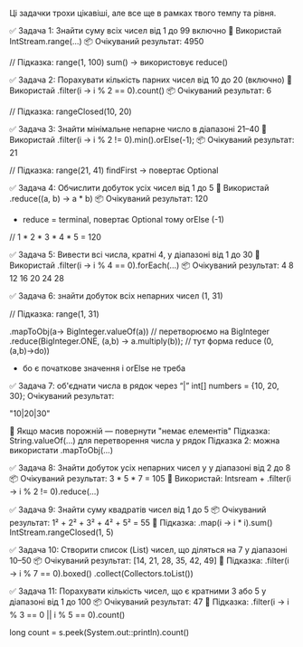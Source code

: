 Ці задачки трохи цікавіші, але все ще в рамках твого темпу та рівня.

✅ Задача 1: Знайти суму всіх чисел від 1 до 99 включно
🧠 Використай IntStream.range(...)
📦 Очікуваний результат: 4950

// Підказка: range(1, 100)
sum() -> використовує reduce()

✅ Задача 2: Порахувати кількість парних чисел від 10 до 20 (включно)
🧠 Використай .filter(i -> i % 2 == 0).count()
📦 Очікуваний результат: 6

// Підказка: rangeClosed(10, 20)

✅ Задача 3: Знайти мінімальне непарне число в діапазоні 21–40
🧠 Використай .filter(i -> i % 2 != 0).min().orElse(-1);
📦 Очікуваний результат: 21

// Підказка: range(21, 41) 
findFirst -> повертає Optional 

✅ Задача 4: Обчислити добуток усіх чисел від 1 до 5
🧠 Використай .reduce((a, b) -> a * b)
📦 Очікуваний результат: 120
 * reduce = terminal, повертає Optional тому orElse (-1)

// 1 * 2 * 3 * 4 * 5 = 120

✅ Задача 5: Вивести всі числа, кратні 4, 
у діапазоні від 1 до 30
🧠 Використай .filter(i -> i % 4 == 0).forEach(...)
📦 Очікуваний результат:
4
8
12
16
20
24
28

✅ Задача 6: знайти добуток всіх непарних чисел (1, 31)

// Підказка: range(1, 31)

.mapToObj(a-> BigInteger.valueOf(a))
// перетворюємо на BigInteger
.reduce(BigInteger.ONE, (a,b) -> a.multiply(b));
// тут форма reduce (0, (a,b)->do))
- бо є початкове значення і orElse не треба



✅ Задача 7: об'єднати числа в рядок через “|”
int[] numbers = {10, 20, 30};
Очікуваний результат:

"10|20|30"

🧠 Якщо масив порожній — повернути "немає елементів"
Підказка: String.valueOf(...) для перетворення числа у рядок
Підказка 2: можна використати .mapToObj(...)


✅ Задача 8: Знайти добуток усіх непарних чисел
у у діапазоні від 2 до 8
📦 Очікуваний результат: 3 * 5 * 7 = 105
🧠 Використай:
Intsream + .filter(i -> i % 2 != 0).reduce(...)

✅ Задача 9: Знайти суму квадратів чисел від 1 до 5
📦 Очікуваний результат: 1² + 2² + 3² + 4² + 5² = 55
🧠 Підказка:
.map(i -> i * i).sum()
IntStream.rangeClosed(1, 5)

✅ Задача 10: Створити список (List) чисел,
що діляться на 7 у діапазоні 10–50
📦 Очікуваний результат: [14, 21, 28, 35, 42, 49]
🧠 Підказка:
.filter(i -> i % 7 == 0).boxed()
.collect(Collectors.toList())

✅ Задача 11: Порахувати кількість чисел,
що є кратними 3 або 5 у діапазоні від 1 до 100
📦 Очікуваний результат: 47
🧠 Підказка:
.filter(i -> i % 3 == 0 || i % 5 == 0).count()

long count = s.peek(System.out::println).count()